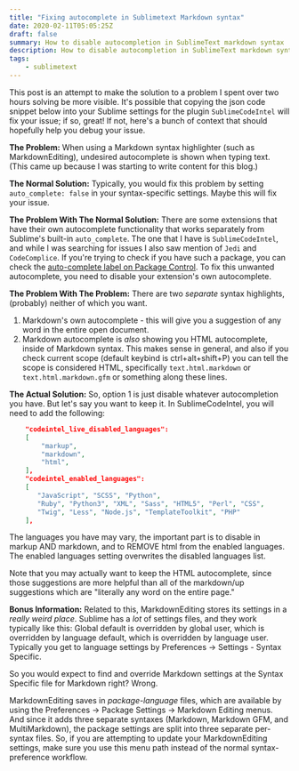 ```yaml
---
title: "Fixing autocomplete in Sublimetext Markdown syntax"
date: 2020-02-11T05:05:25Z
draft: false
summary: How to disable autocompletion in SublimeText markdown syntax
description: How to disable autocompletion in SublimeText markdown syntax
tags:
    - sublimetext
---
```


This post is an attempt to make the solution to a problem I spent over two hours solving be more visible. It's possible that copying the json code snippet below into your Sublime settings for the plugin `SublimeCodeIntel` will fix your issue; if so, great! If not, here's a bunch of context that should hopefully help you debug your issue.

**The Problem:** When using a Markdown syntax highlighter (such as MarkdownEditing), undesired autocomplete is shown when typing text. (This came up because I was starting to write content for this blog.)

**The Normal Solution:** Typically, you would fix this problem by setting `auto_complete: false` in your syntax-specific settings. Maybe this will fix your issue.

**The Problem With The Normal Solution:** There are some extensions that have their own autocomplete functionality that works separately from Sublime's built-in `auto_complete`. The one that I have is `SublimeCodeIntel`, and while I was searching for issues I also saw mention of `Jedi` and `CodeComplice`. If you're trying to check if you have such a package, you can check the [auto-complete label on Package Control](https://packagecontrol.io/browse/labels/auto-complete). To fix this unwanted autocomplete, you need to disable your extension's own autocomplete.

**The Problem With The Problem:** There are two *separate* syntax highlights, (probably) neither of which you want.
1. Markdown's own autocomplete - this will give you a suggestion of any word in the entire open document.
2. Markdown autocomplete is *also* showing you HTML autocomplete, inside of Markdown syntax. This makes sense in general, and also if you check current scope (default keybind is ctrl+alt+shift+P) you can tell the scope is considered HTML, specifically `text.html.markdown` or `text.html.markdown.gfm` or something along these lines.

**The Actual Solution:** So, option 1 is just disable whatever autocompletion you have. But let's say you want to keep it. In SublimeCodeIntel, you will need to add the following:

```json
    "codeintel_live_disabled_languages":
    [
        "markup",
        "markdown",
        "html",
    ],
    "codeintel_enabled_languages":
    [
       "JavaScript", "SCSS", "Python",
       "Ruby", "Python3", "XML", "Sass", "HTML5", "Perl", "CSS",
       "Twig", "Less", "Node.js", "TemplateToolkit", "PHP"
    ],
```
The languages you have may vary, the important part is to disable in markup AND markdown, and to REMOVE html from the enabled languages. The enabled languages setting overwrites the disabled languages list.

Note that you may actually want to keep the HTML autocomplete, since those suggestions are more helpful than all of the markdown/up suggestions which are "literally any word on the entire page."

**Bonus Information:** Related to this, MarkdownEditing stores its settings in a *really weird place*. Sublime has a *lot* of settings files, and they work typically like this: Global default is overridden by global user, which is overridden by language default, which is overridden by language user. Typically you get to language settings by Preferences -> Settings - Syntax Specific.

So you would expect to find and override Markdown settings at the Syntax Specific file for Markdown right? Wrong.

MarkdownEditing saves in *package-language* files, which are available by using the Preferences -> Package Settings -> Markdown Editing menus. And since it adds three separate syntaxes (Markdown, Markdown GFM, and MultiMarkdown), the package settings are split into three separate per-syntax files. So, if you are attempting to update your MarkdownEditing settings, make sure you use this menu path instead of the normal syntax-preference workflow.